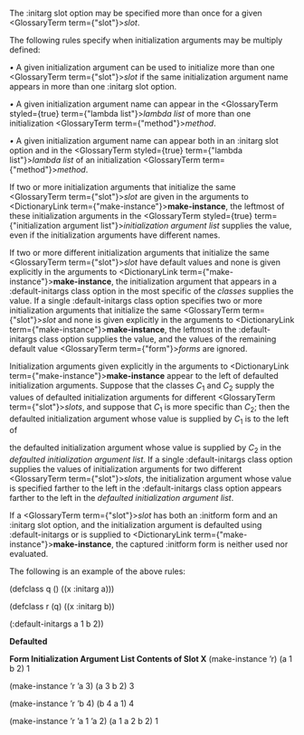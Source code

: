  



The :initarg slot option may be specified more than once for a given <GlossaryTerm  term={"slot"}><i>slot</i></GlossaryTerm>. 



The following rules specify when initialization arguments may be multiply defined: 



*•* A given initialization argument can be used to initialize more than one <GlossaryTerm  term={"slot"}><i>slot</i></GlossaryTerm> if the same initialization argument name appears in more than one :initarg slot option. 



*•* A given initialization argument name can appear in the <GlossaryTerm styled={true} term={"lambda list"}><i>lambda list</i></GlossaryTerm> of more than one initialization <GlossaryTerm  term={"method"}><i>method</i></GlossaryTerm>. 







 



 



*•* A given initialization argument name can appear both in an :initarg slot option and in the <GlossaryTerm styled={true} term={"lambda list"}><i>lambda list</i></GlossaryTerm> of an initialization <GlossaryTerm  term={"method"}><i>method</i></GlossaryTerm>. 



If two or more initialization arguments that initialize the same <GlossaryTerm  term={"slot"}><i>slot</i></GlossaryTerm> are given in the arguments to <DictionaryLink  term={"make-instance"}><b>make-instance</b></DictionaryLink>, the leftmost of these initialization arguments in the <GlossaryTerm styled={true} term={"initialization argument list"}><i>initialization argument list</i></GlossaryTerm> supplies the value, even if the initialization arguments have different names. 



If two or more different initialization arguments that initialize the same <GlossaryTerm  term={"slot"}><i>slot</i></GlossaryTerm> have default values and none is given explicitly in the arguments to <DictionaryLink  term={"make-instance"}><b>make-instance</b></DictionaryLink>, the initialization argument that appears in a :default-initargs class option in the most specific of the *classes* supplies the value. If a single :default-initargs class option specifies two or more initialization arguments that initialize the same <GlossaryTerm  term={"slot"}><i>slot</i></GlossaryTerm> and none is given explicitly in the arguments to <DictionaryLink  term={"make-instance"}><b>make-instance</b></DictionaryLink>, the leftmost in the :default-initargs class option supplies the value, and the values of the remaining default value <GlossaryTerm  term={"form"}><i>forms</i></GlossaryTerm> are ignored. 



Initialization arguments given explicitly in the arguments to <DictionaryLink  term={"make-instance"}><b>make-instance</b></DictionaryLink> appear to the left of defaulted initialization arguments. Suppose that the classes *C*<sub>1</sub> and *C*<sub>2</sub> supply the values of defaulted initialization arguments for different <GlossaryTerm  term={"slot"}><i>slots</i></GlossaryTerm>, and suppose that *C*<sub>1</sub> is more specific than *C*<sub>2</sub>; then the defaulted initialization argument whose value is supplied by *C*<sub>1</sub> is to the left of 



the defaulted initialization argument whose value is supplied by *C*<sub>2</sub> in the *defaulted initialization argument list*. If a single :default-initargs class option supplies the values of initialization arguments for two different <GlossaryTerm  term={"slot"}><i>slots</i></GlossaryTerm>, the initialization argument whose value is specified farther to the left in the :default-initargs class option appears farther to the left in the *defaulted initialization argument list*. 



If a <GlossaryTerm  term={"slot"}><i>slot</i></GlossaryTerm> has both an :initform form and an :initarg slot option, and the initialization argument is defaulted using :default-initargs or is supplied to <DictionaryLink  term={"make-instance"}><b>make-instance</b></DictionaryLink>, the captured :initform form is neither used nor evaluated. 



The following is an example of the above rules: 



(defclass q () ((x :initarg a))) 



(defclass r (q) ((x :initarg b)) 



(:default-initargs a 1 b 2)) 



**Defaulted** 



**Form Initialization Argument List Contents of Slot X** (make-instance ’r) (a 1 b 2) 1 



(make-instance ’r ’a 3) (a 3 b 2) 3 



(make-instance ’r ’b 4) (b 4 a 1) 4 



(make-instance ’r ’a 1 ’a 2) (a 1 a 2 b 2) 1 







 



 



